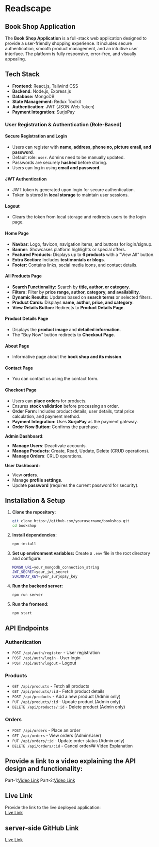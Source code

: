 # Readscape

## Book Shop Application
The **Book Shop Application** is a full-stack web application designed to provide a user-friendly shopping experience. It includes secure authentication, smooth product management, and an intuitive user interface. The platform is fully responsive, error-free, and visually appealing.

## Tech Stack
- **Frontend:** React.js, Tailwind CSS
- **Backend:** Node.js, Express.js
- **Database:** MongoDB
- **State Management:** Redux Toolkit
- **Authentication:** JWT (JSON Web Token)
- **Payment Integration:** SurjoPay

###  User Registration & Authentication (Role-Based)
#### Secure Registration and Login
- Users can register with **name, address, phone no, picture email, and password**.
- Default role: `user`. Admins need to be manually updated.
- Passwords are securely **hashed** before storing.
- Users can log in using **email and password**.

#### JWT Authentication
- JWT token is generated upon login for secure authentication.
- Token is stored in **local storage** to maintain user sessions.

#### Logout
- Clears the token from local storage and redirects users to the login page.

#### Home Page
- **Navbar:** Logo, favicon, navigation items, and buttons for login/signup.
- **Banner:** Showcases platform highlights or special offers.
- **Featured Products:** Displays up to **6 products** with a "View All" button.
- **Extra Section:** Includes **testimonials or blogs**.
- **Footer:** Contains links, social media icons, and contact details.

#### All Products Page
- **Search Functionality:** Search by **title, author, or category**.
- **Filters:** Filter by **price range, author, category, and availability**.
- **Dynamic Results:** Updates based on **search terms** or selected filters.
- **Product Cards:** Displays **name, author, price, and category**.
- **View Details Button:** Redirects to **Product Details Page**.

#### Product Details Page
- Displays the **product image** and **detailed information**.
- The "Buy Now" button redirects to **Checkout Page**.

#### About Page
- Informative page about the **book shop and its mission**.
#### Contact Page
- You can contact us using the contact form.   

#### Checkout Page
- Users can **place orders** for products.
- Ensures **stock validation** before processing an order.
- **Order Form:** Includes product details, user details, total price calculation, and payment method.
- **Payment Integration:** Uses **SurjoPay** as the payment gateway.
- **Order Now Button:** Confirms the purchase.
  
**Admin Dashboard:**
- **Manage Users**: Deactivate accounts.
- **Manage Products**: Create, Read, Update, Delete (CRUD operations).
- **Manage Orders**: CRUD operations.

**User Dashboard:**
- View **orders**.
- Manage **profile settings**.
- Update **password** (requires the current password for security).

## Installation & Setup
1. **Clone the repository:**
   ```sh
   git clone https://github.com/yourusername/bookshop.git
   cd bookshop
   ```
2. **Install dependencies:**
   ```sh
   npm install
   ```
3. **Set up environment variables:**
   Create a `.env` file in the root directory and configure:
   ```sh
   MONGO_URI=your_mongodb_connection_string
   JWT_SECRET=your_jwt_secret
   SURJOPAY_KEY=your_surjopay_key
   ```
4. **Run the backend server:**
   ```sh
   npm run server
   ```
5. **Run the frontend:**
   ```sh
   npm start
   ```

## API Endpoints
### Authentication
- `POST /api/auth/register` - User registration
- `POST /api/auth/login` - User login
- `POST /api/auth/logout` - Logout

### Products
- `GET /api/products` - Fetch all products
- `GET /api/products/:id` - Fetch product details
- `POST /api/products` - Add a new product (Admin only)
- `PUT /api/products/:id` - Update product (Admin only)
- `DELETE /api/products/:id` - Delete product (Admin only)

### Orders
- `POST /api/orders` - Place an order
- `GET /api/orders` - View orders (Admin/User)
- `PUT /api/orders/:id` - Update order status (Admin only)
- `DELETE /api/orders/:id` - Cancel order## Video Explanation
  
## Provide a link to a video explaining the API design and functionality:  
Part-1:[Video Link](https://www.loom.com/share/5214f56b3b1142a09fdf8ea881a77462?sid=960a8e0a-53b3-4277-b103-f2773fbb5bb0)
Part-2:[Video Link](https://www.loom.com/share/eee6700c80794e1b851692b1ed94901a?sid=0adc7164-7d5c-4aa9-9ff0-c6b1e3c49db7)

## Live Link
Provide the link to the live deployed application:  
 [Live Link](https://book-shop-frontend-project.vercel.app/)
## server-side GitHub Link
   [Live Link](https://github.com/tafiya/book-shop-server)
